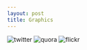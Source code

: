 ```yaml
---
layout: post
title: Graphics
---
```

![twitter](https://farm9.staticflickr.com/8624/16847674546_46d6a192bf.jpg)
![quora](https://farm8.staticflickr.com/7603/16666236987_6a00b31385.jpg)
![flickr](https://farm9.staticflickr.com/8743/16685929418_447a576938_n.jpg)
